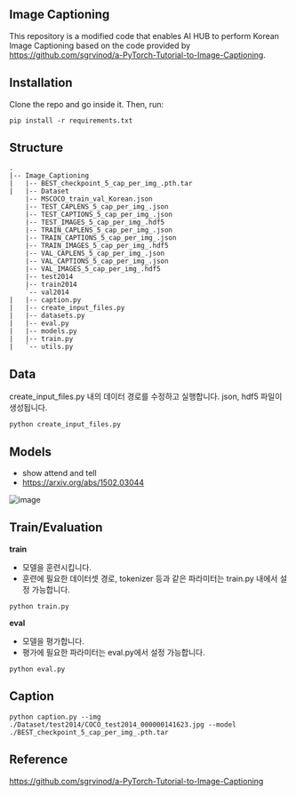 ## Image Captioning
This repository is a modified code that enables AI HUB to perform Korean Image Captioning based on the code provided by https://github.com/sgrvinod/a-PyTorch-Tutorial-to-Image-Captioning.

## Installation
Clone the repo and go inside it. Then, run:

```
pip install -r requirements.txt
```

## Structure
```
.
|-- Image_Captioning
|   |-- BEST_checkpoint_5_cap_per_img_.pth.tar
|   |-- Dataset
	|-- MSCOCO_train_val_Korean.json
	|-- TEST_CAPLENS_5_cap_per_img_.json
	|-- TEST_CAPTIONS_5_cap_per_img_.json
	|-- TEST_IMAGES_5_cap_per_img_.hdf5
	|-- TRAIN_CAPLENS_5_cap_per_img_.json
	|-- TRAIN_CAPTIONS_5_cap_per_img_.json
	|-- TRAIN_IMAGES_5_cap_per_img_.hdf5
	|-- VAL_CAPLENS_5_cap_per_img_.json
	|-- VAL_CAPTIONS_5_cap_per_img_.json
	|-- VAL_IMAGES_5_cap_per_img_.hdf5
	|-- test2014
	|-- train2014
	`-- val2014
|   |-- caption.py
|   |-- create_input_files.py
|   |-- datasets.py
|   |-- eval.py
|   |-- models.py
|   |-- train.py
|   `-- utils.py
```


## Data
create_input_files.py 내의 데이터 경로를 수정하고 실행합니다.
json, hdf5 파일이 생성됩니다. 
```
python create_input_files.py
```


## Models
* show attend and tell
* https://arxiv.org/abs/1502.03044


![image](https://user-images.githubusercontent.com/26568363/170980679-8868f89b-7ac5-453f-8ace-cd794bc5e874.png)



## Train/Evaluation

**train**
* 모델을 훈련시킵니다.
* 훈련에 필요한 데이터셋 경로, tokenizer 등과 같은 파라미터는 train.py 내에서 설정 가능합니다.
```
python train.py 
```

**eval**
* 모델을 평가합니다.
* 평가에 필요한 파라미터는 eval.py에서 설정 가능합니다.
```
python eval.py 
```

## Caption
```
python caption.py --img ./Dataset/test2014/COCO_test2014_000000141623.jpg --model ./BEST_checkpoint_5_cap_per_img_.pth.tar
```

## Reference
https://github.com/sgrvinod/a-PyTorch-Tutorial-to-Image-Captioning
